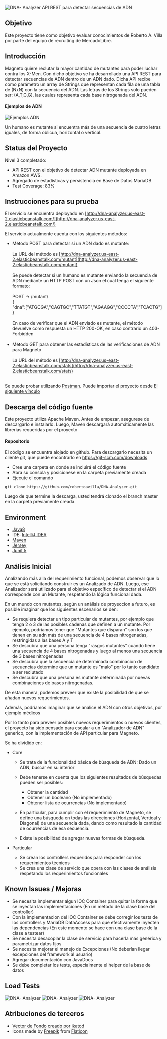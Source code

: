 ![DNA- Analyzer](http://www.andres-villa.com.ar/dna-analyzer.png)
API REST para detectar secuencias de ADN

## Objetivo

Este proyecto tiene como objetivo evaluar conocimientos de Roberto A. Villa por parte del equipo de recruiting de MercadoLibre.

## Introducción

Magneto quiere reclutar la mayor cantidad de mutantes para poder luchar contra los X-Men. Con dicho objetivo se ha desarrollado una API REST para detectar secuencias de ADN dentro de un ADN dado. Dicha API recibe como parámetro un array de Strings que representan cada fila de una tabla de (NxN) con la secuencia del ADN. Las letras de los Strings solo pueden ser: (A,T,C,G), las
cuales representa cada base nitrogenada del ADN.

#### Ejemplos de ADN

![Ejemplos ADN](http://www.andres-villa.com.ar/dna-examples.png)

Un humano es mutante si encuentra más de una secuencia de cuatro letras iguales​, de forma oblicua, horizontal o vertical.

## Status del Proyecto

Nivel 3 completado: 
* API REST con el objetivo de detectar ADN mutante deployada en Amazon AWS. 
* Agregado de estadísticas y persistencia en Base de Datos MariaDB. 
* Test Coverage: 83%

## Instrucciones para su prueba

El servicio se encuentra deployado en [http://dna-analyzer.us-east-2.elasticbeanstalk.com/](http://dna-analyzer.us-east-2.elasticbeanstalk.com/)

El servicio actualmente cuenta con los siguientes métodos:
 
 * Método POST para detectar si un ADN dado es mutante:<br><br>
  La URL del método es [http://dna-analyzer.us-east-2.elasticbeanstalk.com/mutant](http://dna-analyzer.us-east-2.elasticbeanstalk.com/mutant)<br><br>
Se puede detectar si un humano es mutante enviando la secuencia de ADN mediante un HTTP POST con un Json el cual tenga el siguiente formato:<br><br>
POST → /mutant/<br />
{<br />
"dna":["ATGCGA","CAGTGC","TTATGT","AGAAGG","CCCCTA","TCACTG"]<br />
}<br><br>
En caso de verificar que el ADN enviado es mutante, el método devuelve como respuesta un HTTP 200-OK, en caso contrario un
403-Forbidden <br><br>
* Método GET para obtener las estadísticas de las verificaciones de ADN para Magneto<br><br>
La URL del método es [http://dna-analyzer.us-east-2.elasticbeanstalk.com/stats](http://dna-analyzer.us-east-2.elasticbeanstalk.com/stats)<br><br>

Se puede probar utilizando [Postman](https://www.getpostman.com/). Puede importar el proyecto desde [El siguiente vínculo](https://www.getpostman.com/collections/717c334070e97e8dbbf9)

## Descarga del código fuente
   
   Este proyecto utiliza Apache Maven. Antes de empezar, asegurese de descargarlo e instalarlo. Luego, Maven descargará automáticamente las librerias requeridas por el proyecto
   
   #### Repositorio
   
   El código se encuentra alojado en github. Para descargarlo necesita un cliente git, que puede encontrarlo en https://git-scm.com/downloads
   
   * Cree una carpeta en donde se incluirá el código fuente<br>
   * Abra su consola y posicionese en la carpeta previamente creada<br>
   * Ejecute el comando<br>
   
    git clone https://github.com/robertoavilla/DNA-Analyzer.git
   
   Luego de que termine la descarga, usted tendrá clonado el branch master en la carpeta previamente creada.

## Environment

* [Java8](http://www.oracle.com/technetwork/java/javase/overview/java8-2100321.html)
* IDE: [IntelliJ IDEA](https://www.jetbrains.com/idea/)
* [Maven](https://maven.apache.org/)
* [Jersey](https://jersey.github.io/)
* [Junit 5](https://junit.org/junit5/)

## Análisis Inicial

Analizando más alla del requerimiento funcional, podemos observar que lo que se está solicitando construir es un Analizado de ADN. Luego, ese Analizador será utilizado para el objetivo específico de detectar si el ADN corresponde con un Mutante, respetando la lógica funcional dada.

En un mundo con mutantes, según un análisis de proyeccion a futuro, es posible imaginar que los siguientes escenarios se den:

* Se requiera detectar un tipo particular de mutantes, por ejemplo que tenga 2 o 3 de las posibles cadenas que definen a un mutante. Por ejemplo, podriamos tener que "Mutantes que disparan" son los que tienen en su adn más de una secuencia de 4 bases nitrogenadas, restringidas a las bases A y T
* Se descubra que una persona tenga "rasgos mutantes" cuando tiene una secuencia de 4 bases nitrogenadas y luego al menos una secuencia de 3 bases nitrogenadas
* Se descubra que la secuencia de determinada combinacion de secuencias determine que un mutante es "malo" por lo tanto candidato a ser reclutado
* Se descubra que una persona es mutante determinada por nuevas combinaciones de bases nitrogenadas.

De esta manera, podemos preveer que existe la posibilidad de que se añadan nuevos requerimientos.

Además, podríamos imaginar que se analice el ADN con otros objetivos, por ejemplo médicos

Por lo tanto para preveer posibles nuevos requerimientos o nuevos clientes, el proyecto ha sido pensado para escalar a un "Analizador de ADN" generico, con la implementación de API particular para Magneto.

Se ha dividido en:

* Core
	* Se trata de la funcionalidad básica de búsqueda de ADN: Dado un ADN, buscar en su interior

 	* Debe tenerse en cuenta que los siguientes resultados de búsquedas pueden ser posibles:<br>
 		* Obtener la cantidad<br>
 		* Obtener un booleano (No implementado)<br>
 		* Obtener lista de ocurrencias (No implementado)<br>

	* En particular, para cumplir con el requerimiento de Magneto, se define una búsqueda en todas las direcciones (Horizontal, Vertical y Diagonal) de una secuencia dada, dando como resultado la cantidad de ocurrencias de esa secuencia.

	* Existe la posibilidad de agregar nuevas formas de búsqueda.

* Particular
	* Se crean los controllers requeridos para responder con los requerimientos técnicos
	* Se crea una clase de servicio que opera con las clases de análisis respetando los requerimientos funcionales

## Known Issues / Mejoras

* Se necesita implementar algun IOC Container para quitar la forma que se inyectan las implementaciones (En un método de la clase base del controller)
* Con la implementacion del IOC Container se debe corregir los tests de los controllers y MariaDB DataAccess para que efectivamente inyecten las dependencias (En este momento se hace con una clase base de la clase a testear)
* Se necesita desacoplar la clase de servicio para hacerla más genérica y parametrizar datos fijos
* Se necesita mejorar el manejo de Excepciones (No deberían llegar excepciones del framework al usuario)
* Agregar documentación con JavaDocs
* Se debe completar los tests, especialmente el helper de la base de datos

## Load Tests

![DNA- Analyzer](http://www.andres-villa.com.ar/test1.PNG)
![DNA- Analyzer](http://www.andres-villa.com.ar/test2.PNG)
![DNA- Analyzer](http://www.andres-villa.com.ar/test3.PNG)

## Atribuciones de terceros
* [Vector de Fondo creado por ikatod](https://www.freepik.es/vector-gratis/vector-de-red-de-fondo-triangulo-de-poligono-abstracto_1306336.htm)
* Icons made by [Freepik](http://www.freepik.com) from [Flaticon](https://www.flaticon.com/)
